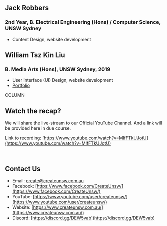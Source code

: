 ---
---

## Jack Robbers
### 2nd Year, B. Electrical Engineering (Hons) / Computer Science, UNSW Sydney
* Content Design, website development

## William Tsz Kin Liu
### B. Media Arts (Hons), UNSW Sydney, 2019
* User Interface (UI) Design, website development
* [Portfolio](https://liutkwilliam.github.io/) 

COLUMN

## Watch the recap?

We will share the live-stream to our Official YouTube Channel. And a link will be provided here in due course.

Link to recording: [https://www.youtube.com/watch?v=MlfFTkUJotU](https://www.youtube.com/watch?v=MlfFTkUJotU)

<br>

## Contact Us

* Email: [create@createunsw.com.au](mailto:create@createunsw.com.au) 
* Facebook: [https://www.facebook.com/CreateUnsw/](https://www.facebook.com/CreateUnsw/)
* YouTube: [https://www.youtube.com/user/createunsw/](https://www.youtube.com/user/createunsw/) 
* Website: [https://www.createunsw.com.au/](https://www.createunsw.com.au/)
* Discord: [https://discord.gg/DEW5vab](https://discord.gg/DEW5vab)
